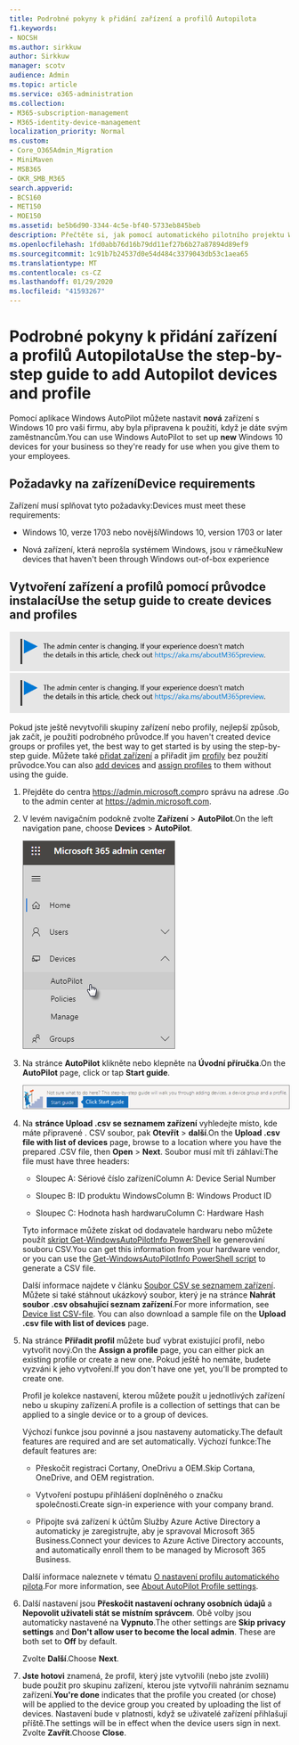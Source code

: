 ```yaml
---
title: Podrobné pokyny k přidání zařízení a profilů Autopilota
f1.keywords:
- NOCSH
ms.author: sirkkuw
author: Sirkkuw
manager: scotv
audience: Admin
ms.topic: article
ms.service: o365-administration
ms.collection:
- M365-subscription-management
- M365-identity-device-management
localization_priority: Normal
ms.custom:
- Core_O365Admin_Migration
- MiniMaven
- MSB365
- OKR_SMB_M365
search.appverid:
- BCS160
- MET150
- MOE150
ms.assetid: be5b6d90-3344-4c5e-bf40-5733eb845beb
description: Přečtěte si, jak pomocí automatického pilotního projektu Windows nastavit nová zařízení s Windows 10 pro vaši firmu.
ms.openlocfilehash: 1fd0abb76d16b79dd11ef27b6b27a87894d89ef9
ms.sourcegitcommit: 1c91b7b24537d0e54d484c3379043db53c1aea65
ms.translationtype: MT
ms.contentlocale: cs-CZ
ms.lasthandoff: 01/29/2020
ms.locfileid: "41593267"
---
```

# <a name="use-the-step-by-step-guide-to-add-autopilot-devices-and-profile"></a><span data-ttu-id="9d6f1-103">Podrobné pokyny k přidání zařízení a profilů Autopilota</span><span class="sxs-lookup"><span data-stu-id="9d6f1-103">Use the step-by-step guide to add Autopilot devices and profile</span></span>

<span data-ttu-id="9d6f1-104">Pomocí aplikace Windows AutoPilot můžete nastavit **nová** zařízení s Windows 10 pro vaši firmu, aby byla připravena k použití, když je dáte svým zaměstnancům.</span><span class="sxs-lookup"><span data-stu-id="9d6f1-104">You can use Windows AutoPilot to set up **new** Windows 10 devices for your business so they're ready for use when you give them to your employees.</span></span>
  
## <a name="device-requirements"></a><span data-ttu-id="9d6f1-105">Požadavky na zařízení</span><span class="sxs-lookup"><span data-stu-id="9d6f1-105">Device requirements</span></span>

<span data-ttu-id="9d6f1-106">Zařízení musí splňovat tyto požadavky:</span><span class="sxs-lookup"><span data-stu-id="9d6f1-106">Devices must meet these requirements:</span></span>
  
- <span data-ttu-id="9d6f1-107">Windows 10, verze 1703 nebo novější</span><span class="sxs-lookup"><span data-stu-id="9d6f1-107">Windows 10, version 1703 or later</span></span>
    
- <span data-ttu-id="9d6f1-108">Nová zařízení, která neprošla systémem Windows, jsou v rámečku</span><span class="sxs-lookup"><span data-stu-id="9d6f1-108">New devices that haven't been through Windows out-of-box experience</span></span>
    
## <a name="use-the-setup-guide-to-create-devices-and-profiles"></a><span data-ttu-id="9d6f1-109">Vytvoření zařízení a profilů pomocí průvodce instalací</span><span class="sxs-lookup"><span data-stu-id="9d6f1-109">Use the setup guide to create devices and profiles</span></span>

<span data-ttu-id="9d6f1-110">[![Popis s informacemi o tom, jak se mění centrum pro správu. Další podrobnosti najdete na aka.ms/aboutM365preview.](media/m365admincenterchanging.png)](https://docs.microsoft.com/office365/admin/microsoft-365-admin-center-preview)</span><span class="sxs-lookup"><span data-stu-id="9d6f1-110">[![Label to let you know the admin center is changing and you can find more details at aka.ms/aboutM365preview.](media/m365admincenterchanging.png)](https://docs.microsoft.com/office365/admin/microsoft-365-admin-center-preview)</span></span>

<span data-ttu-id="9d6f1-111">Pokud jste ještě nevytvořili skupiny zařízení nebo profily, nejlepší způsob, jak začít, je použití podrobného průvodce.</span><span class="sxs-lookup"><span data-stu-id="9d6f1-111">If you haven't created device groups or profiles yet, the best way to get started is by using the step-by-step guide.</span></span> <span data-ttu-id="9d6f1-112">Můžete také [přidat zařízení](create-and-edit-autopilot-devices.md) a přiřadit jim [profily](create-and-edit-autopilot-profiles.md) bez použití průvodce.</span><span class="sxs-lookup"><span data-stu-id="9d6f1-112">You can also [add devices](create-and-edit-autopilot-devices.md) and [assign profiles](create-and-edit-autopilot-profiles.md) to them without using the guide.</span></span> 
  
1. <span data-ttu-id="9d6f1-113">Přejděte do centra <a href="https://go.microsoft.com/fwlink/p/?linkid=837890" target="_blank">https://admin.microsoft.com</a>pro správu na adrese .</span><span class="sxs-lookup"><span data-stu-id="9d6f1-113">Go to the admin center at <a href="https://go.microsoft.com/fwlink/p/?linkid=837890" target="_blank">https://admin.microsoft.com</a>.</span></span>

2. <span data-ttu-id="9d6f1-114">V levém navigačním podokně zvolte **Zařízení** \> **AutoPilot**.</span><span class="sxs-lookup"><span data-stu-id="9d6f1-114">On the left navigation pane, choose **Devices** \> **AutoPilot**.</span></span>

    ![V Centru pro správu zvolte zařízení a pak AutoPilot.](media/AutoPilot.png)
  
2. <span data-ttu-id="9d6f1-116">Na stránce **AutoPilot** klikněte nebo klepněte na **Úvodní příručka**.</span><span class="sxs-lookup"><span data-stu-id="9d6f1-116">On the **AutoPilot** page, click or tap **Start guide**.</span></span>
    
    ![Click Start guide for step-by-step instructions for Autopilot.](media/31662655-d1e6-437d-87ea-c0dec5da56f7.png)
  
3. <span data-ttu-id="9d6f1-118">Na **stránce Upload .csv se seznamem zařízení** vyhledejte místo, kde máte připravené . CSV soubor, pak **Otevřít** \> **další**.</span><span class="sxs-lookup"><span data-stu-id="9d6f1-118">On the **Upload .csv file with list of devices** page, browse to a location where you have the prepared .CSV file, then **Open** \> **Next**.</span></span> <span data-ttu-id="9d6f1-119">Soubor musí mít tři záhlaví:</span><span class="sxs-lookup"><span data-stu-id="9d6f1-119">The file must have three headers:</span></span>
    
    - <span data-ttu-id="9d6f1-120">Sloupec A: Sériové číslo zařízení</span><span class="sxs-lookup"><span data-stu-id="9d6f1-120">Column A: Device Serial Number</span></span>
    
    - <span data-ttu-id="9d6f1-121">Sloupec B: ID produktu Windows</span><span class="sxs-lookup"><span data-stu-id="9d6f1-121">Column B: Windows Product ID</span></span>
    
    - <span data-ttu-id="9d6f1-122">Sloupec C: Hodnota hash hardwaru</span><span class="sxs-lookup"><span data-stu-id="9d6f1-122">Column C: Hardware Hash</span></span>
    
    <span data-ttu-id="9d6f1-123">Tyto informace můžete získat od dodavatele hardwaru nebo můžete použít [skript Get-WindowsAutoPilotInfo PowerShell](https://www.powershellgallery.com/packages/Get-WindowsAutoPilotInfo) ke generování souboru CSV.</span><span class="sxs-lookup"><span data-stu-id="9d6f1-123">You can get this information from your hardware vendor, or you can use the [Get-WindowsAutoPilotInfo PowerShell script](https://www.powershellgallery.com/packages/Get-WindowsAutoPilotInfo) to generate a CSV file.</span></span> 
    
    <span data-ttu-id="9d6f1-p103">Další informace najdete v článku [Soubor CSV se seznamem zařízení](https://support.office.com/article/932e3676-2491-49f0-9177-d893d2f5276e). Můžete si také stáhnout ukázkový soubor, který je na stránce **Nahrát soubor .csv obsahující seznam zařízení**.</span><span class="sxs-lookup"><span data-stu-id="9d6f1-p103">For more information, see [Device list CSV-file](https://support.office.com/article/932e3676-2491-49f0-9177-d893d2f5276e). You can also download a sample file on the **Upload .csv file with list of devices** page.</span></span> 
    
4. <span data-ttu-id="9d6f1-126">Na stránce **Přiřadit profil** můžete buď vybrat existující profil, nebo vytvořit nový.</span><span class="sxs-lookup"><span data-stu-id="9d6f1-126">On the **Assign a profile** page, you can either pick an existing profile or create a new one.</span></span> <span data-ttu-id="9d6f1-127">Pokud ještě ho nemáte, budete vyzváni k jeho vytvoření.</span><span class="sxs-lookup"><span data-stu-id="9d6f1-127">If you don't have one yet, you'll be prompted to create one.</span></span> 
    
    <span data-ttu-id="9d6f1-128">Profil je kolekce nastavení, kterou můžete použít u jednotlivých zařízení nebo u skupiny zařízení.</span><span class="sxs-lookup"><span data-stu-id="9d6f1-128">A profile is a collection of settings that can be applied to a single device or to a group of devices.</span></span>
    
    <span data-ttu-id="9d6f1-129">Výchozí funkce jsou povinné a jsou nastaveny automaticky.</span><span class="sxs-lookup"><span data-stu-id="9d6f1-129">The default features are required and are set automatically.</span></span> <span data-ttu-id="9d6f1-130">Výchozí funkce:</span><span class="sxs-lookup"><span data-stu-id="9d6f1-130">The default features are:</span></span>
    
    - <span data-ttu-id="9d6f1-131">Přeskočit registraci Cortany, OneDrivu a OEM.</span><span class="sxs-lookup"><span data-stu-id="9d6f1-131">Skip Cortana, OneDrive, and OEM registration.</span></span>
    
    - <span data-ttu-id="9d6f1-132">Vytvoření postupu přihlášení doplněného o značku společnosti.</span><span class="sxs-lookup"><span data-stu-id="9d6f1-132">Create sign-in experience with your company brand.</span></span>
    
    - <span data-ttu-id="9d6f1-133">Připojte svá zařízení k účtům Služby Azure Active Directory a automaticky je zaregistrujte, aby je spravoval Microsoft 365 Business.</span><span class="sxs-lookup"><span data-stu-id="9d6f1-133">Connect your devices to Azure Active Directory accounts, and automatically enroll them to be managed by Microsoft 365 Business.</span></span>
    
    <span data-ttu-id="9d6f1-134">Další informace naleznete v tématu [O nastavení profilu automatického pilota](autopilot-profile-settings.md).</span><span class="sxs-lookup"><span data-stu-id="9d6f1-134">For more information, see [About AutoPilot Profile settings](autopilot-profile-settings.md).</span></span> 
    
5. <span data-ttu-id="9d6f1-135">Další nastavení jsou **Přeskočit nastavení ochrany osobních údajů** a **Nepovolit uživateli stát se místním správcem**. Obě volby jsou automaticky nastavené na **Vypnuto**.</span><span class="sxs-lookup"><span data-stu-id="9d6f1-135">The other settings are **Skip privacy settings** and **Don't allow user to become the local admin**. These are both set to **Off** by default.</span></span> 
    
    <span data-ttu-id="9d6f1-136">Zvolte **Další**.</span><span class="sxs-lookup"><span data-stu-id="9d6f1-136">Choose **Next**.</span></span>
    
6. <span data-ttu-id="9d6f1-137">**Jste hotovi** znamená, že profil, který jste vytvořili (nebo jste zvolili) bude použit pro skupinu zařízení, kterou jste vytvořili nahráním seznamu zařízení.</span><span class="sxs-lookup"><span data-stu-id="9d6f1-137">**You're done** indicates that the profile you created (or chose) will be applied to the device group you created by uploading the list of devices.</span></span> <span data-ttu-id="9d6f1-138">Nastavení bude v platnosti, když se uživatelé zařízení přihlašují příště.</span><span class="sxs-lookup"><span data-stu-id="9d6f1-138">The settings will be in effect when the device users sign in next.</span></span> <span data-ttu-id="9d6f1-139">Zvolte **Zavřít**.</span><span class="sxs-lookup"><span data-stu-id="9d6f1-139">Choose **Close**.</span></span>
    